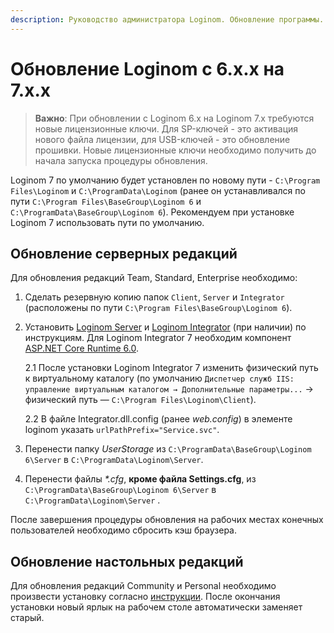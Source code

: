 ```yaml
---
description: Руководство администратора Loginom. Обновление программы.
---
```

# Обновление Loginom с 6.x.x на 7.x.x

> **Важно**: При обновлении с Loginom 6.x на Loginom 7.x требуются новые лицензионные ключи. Для SP-ключей - это активация нового файла лицензии, для USB-ключей - это обновление прошивки. Новые лицензионные ключи необходимо получить до начала запуска процедуры обновления.

Loginom 7 по умолчанию будет установлен по новому пути - `C:\Program Files\Loginom` и `C:\ProgramData\Loginom` (ранее он устанавливался по пути `C:\Program Files\BaseGroup\Loginom 6` и `C:\ProgramData\BaseGroup\Loginom 6`). Рекомендуем при установке Loginom 7 использовать пути по умолчанию. 

## Обновление серверных редакций 
Для обновления редакций Team, Standard, Enterprise необходимо:

1. Сделать резервную копию папок `Client`, `Server` и `Integrator` (расположены по пути `C:\Program Files\BaseGroup\Loginom 6`).
2. Установить [Loginom Server](./../windows/server/setup.md) и [Loginom Integrator](./../windows/integrator/setup.md) (при наличии) по инструкциям. Для Loginom Integrator 7 необходим компонент [ASP.NET Core Runtime 6.0](https://dotnet.microsoft.com/en-us/download/dotnet/6.0).

    2.1 После установки Loginom Integrator 7 изменить физический путь к виртуальному каталогу (по умолчанию `Диспетчер служб IIS: управление виртуальным каталогом → Дополнительные параметры...` → физический путь — `C:\Program Files\Loginom\Client`).

    2.2 В файле Integrator.dll.config (ранее *web.config*) в элементе loginom указать `urlPathPrefix="Service.svc"`.
3. Перенести папку *UserStorage* из `C:\ProgramData\BaseGroup\Loginom 6\Server` в `C:\ProgramData\Loginom\Server`.
4. Перенести файлы _*.cfg_, **кроме файла Settings.cfg**, из `C:\ProgramData\BaseGroup\Loginom 6\Server` в `C:\ProgramData\Loginom\Server` .
 
 После завершения процедуры обновления на рабочих местах конечных пользователей необходимо сбросить кэш браузера.

## Обновление настольных редакций
Для обновления  редакций Community и Personal необходимо
произвести установку согласно [инструкции](./../desktop/setup.md). После окончания установки новый ярлык на рабочем столе автоматически заменяет старый.
